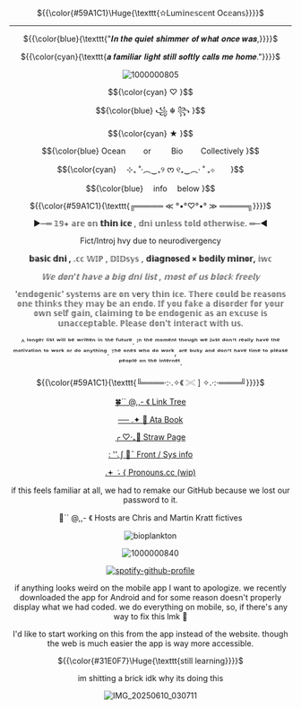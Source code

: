 
<p align="center"> ${{\color{#59A1C1}\Huge{\texttt{✫Lum𝕚n𝕖𝕤c𝕖nt Oc𝕖an𝕤}}}}$ </p>

___________________________________

<p align="center"> ${{\color{blue}{\texttt{"𝑰𝒏 𝒕𝒉𝒆 𝒒𝒖𝒊𝒆𝒕 𝒔𝒉𝒊𝒎𝒎𝒆𝒓 𝒐𝒇 𝒘𝒉𝒂𝒕 𝒐𝒏𝒄𝒆 𝒘𝒂𝒔,}}}}$ </p>
<p align="center"> ${{\color{cyan}{\texttt{𝒂 𝒇𝒂𝒎𝒊𝒍𝒊𝒂𝒓 𝒍𝒊𝒈𝒉𝒕 𝒔𝒕𝒊𝒍𝒍 𝒔𝒐𝒇𝒕𝒍𝒚 𝒄𝒂𝒍𝒍𝒔 𝒎𝒆 𝒉𝒐𝒎𝒆."}}}}$ </p>

<div align="center">

![1000000805](https://github.com/user-attachments/assets/1618bd11-dbd9-4e0b-8735-2779646a63e3)


<p align="center"> $${\color{cyan}
♡ }$$
<p align="center"> $${\color{blue}
꧁ ☬ ꧂ }$$
<p align="center"> $${\color{cyan}
★ }$$
<div align="center">

<p align="center"
  
<p align="center"> $${\color{blue}
  Ocean    or    Bio    Collectively }$$
<p align="center"> $${\color{cyan}
  ⊹₊ ˚‧︵‿₊୨ ᰔ ୧₊‿︵‧ ˚ ₊⊹  }$$
<p align="center"> $${\color{blue}
  info  below }$$

<p align="center"> ${{\color{#59A1C1}{\texttt{╔═════ ≪ °•°♡°•° ≫ ═════╗}}}}$ </p>

 ►─═  𝟙𝟡+ 𝕒𝕣𝕖 𝕠𝕟 **𝕥𝕙𝕚𝕟 𝕚𝕔𝕖** , 𝕕𝕟𝕚 𝕦𝕟𝕝𝕖𝕤𝕤 𝕥𝕠𝕝𝕕 𝕠𝕥𝕙𝕖𝕣𝕨𝕚𝕤𝕖. ═─◄

 Fict/Introj hvy due to neurodivergency

**𝕓𝕒𝕤𝕚𝕔 𝕕𝕟𝕚 ,** .𝕔𝕔 𝕎𝕀ℙ  , 𝔻𝕀𝔻𝕤𝕪𝕤 , **𝕕𝕚𝕒𝕘𝕟𝕠𝕤𝕖𝕕 × 𝕓𝕠𝕕𝕚𝕝𝕪 𝕞𝕚𝕟𝕠𝕣,** 𝕚𝕨𝕔

  _𝕎𝕖 𝕕𝕠𝕟'𝕥 𝕙𝕒𝕧𝕖 𝕒 𝕓𝕚𝕘 𝕕𝕟𝕚 𝕝𝕚𝕤𝕥 , 𝕞𝕠𝕤𝕥 𝕠𝕗 𝕦𝕤 𝕓𝕝𝕠𝕔𝕜 𝕗𝕣𝕖𝕖𝕝𝕪_


'𝕖𝕟𝕕𝕠𝕘𝕖𝕟𝕚𝕔' 𝕤𝕪𝕤𝕥𝕖𝕞𝕤 𝕒𝕣𝕖 𝕠𝕟 𝕧e𝕣𝕪 𝕥𝕙𝕚𝕟 𝕚𝕔𝕖. 𝕋𝕙𝕖𝕣𝕖 𝕔𝕠𝕦𝕝𝕕 𝕓𝕖 𝕣𝕖𝕒𝕤𝕠𝕟𝕤 𝕠𝕟𝕖 𝕥𝕙𝕚𝕟𝕜𝕤 𝕥𝕙𝕖𝕪 𝕞𝕒𝕪 𝕓𝕖 𝕒𝕟 𝕖𝕟𝕕𝕠. 𝕀𝕗 𝕪𝕠𝕦 𝕗𝕒𝕜𝕖 𝕒 𝕕𝕚𝕤𝕠𝕣𝕕𝕖𝕣 𝕗𝕠𝕣 𝕪𝕠𝕦𝕣 𝕠𝕨𝕟 𝕤𝕖𝕝𝕗 𝕘𝕒𝕚𝕟, 𝕔𝕝𝕒𝕚𝕞𝕚𝕟𝕘 𝕥𝕠 𝕓𝕖 𝕖𝕟𝕕𝕠𝕘𝕖𝕟𝕚𝕔 𝕒𝕤 𝕒𝕟 𝕖𝕩𝕔𝕦𝕤𝕖 𝕚𝕤 𝕦𝕟𝕒𝕔𝕔𝕖𝕡𝕥𝕒𝕓𝕝𝕖. ℙ𝕝𝕖𝕒𝕤𝕖 𝕕𝕠𝕟'𝕥 𝕚𝕟𝕥𝕖𝕣𝕒𝕔𝕥 𝕨𝕚𝕥𝕙 𝕦𝕤.

 ᴬ ˡᵒⁿᵍᵉʳ ˡⁱˢᵗ ʷⁱˡˡ ᵇᵉ ʷʳⁱᵗᵗᵉⁿ ⁱⁿ ᵗʰᵉ ᶠᵘᵗᵘʳᵉ. ᴵⁿ ᵗʰᵉ ᵐᵒᵐᵉⁿᵗ ᵗʰᵒᵘᵍʰ ʷᵉ ʲᵘˢᵗ ᵈᵒⁿ'ᵗ ʳᵉᵃˡˡʸ ʰᵃᵛᵉ ᵗʰᵉ ᵐᵒᵗⁱᵛᵃᵗⁱᵒⁿ ᵗᵒ ʷᵒʳᵏ ᵒʳ ᵈᵒ ᵃⁿʸᵗʰⁱⁿᵍ. ᵀʰᵉ ᵒⁿᵉˢ ʷʰᵒ ᵈᵒ ʷᵒʳᵏ, ᵃʳᵉ ᵇᵘˢʸ ᵃⁿᵈ ᵈᵒⁿ'ᵗ ʰᵃᵛᵉ ᵗⁱᵐᵉ ᵗᵒ ᵖˡᵉᵃˢᵉ ᵖᵉᵒᵖˡᵉ ᵒⁿ ᵗʰᵉ ⁱⁿᵗᵉʳⁿᵉᵗ.

<p align="center"> ${{\color{#59A1C1}{\texttt{╚════·:·.✧《 𓏵 ] ✧.·:·════╝}}}}$ </p>

[🍀`` @,,- 《 Link Tree](https://linktr.ee/FormTak3rzz)

[── .✦ 🌟 Ata Book](https://ssc.atabook.org/)

[╭ ♡‧₊🫧 Straw Page](https://luminescentoceans.straw.page/)

[: ''◟∫ 🌊¯ Front / Sys info](https://pluralkit.xyz/f/gkrvpo)

[.𖥔 ݁ ˖  { Pronouns.cc (wip)](https://pronouns.cc/@Luminescent_Oceans_Sys)

if this feels familiar at all, we had to remake our GitHub because we lost our password to it.

 🐾`` @,,- 《 Hosts are Chris and Martin Kratt fictives

</div>

<div align="center">
 
 
 ![bioplankton](https://komarev.com/ghpvc/?username=LuminescentOceansSys&abbreviated=true&label=Bioplankton&color=59A1C1)
 

![1000000840](https://github.com/user-attachments/assets/89a68ef9-ba7d-49d2-89bd-84bec8f0b91a)

  

[^1]:[(https://open.spotify.com/user/31t6iahnmjtxuosnnwfe3dhwkcsa?si=4JTg4ga7QimpMi56UOJsiA)]

<div align="center">

[![spotify-github-profile](https://spotify-github-profile.kittinanx.com/api/view?uid=31t6iahnmjtxuosnnwfe3dhwkcsa&cover_image=true&theme=default&show_offline=false&background_color=121212&interchange=false&bar_color=00ffff)](https://github.com/kittinan/spotify-github-profile)

if anything looks weird on the mobile app I want to apologize. we recently downloaded the app for Android and for some reason doesn't properly display what we had coded. we do everything on mobile, so, if there's any way to fix this lmk 🙏

I'd like to start working on this from the app instead of the website. though the web is much easier the app is way more accessible.

 <p align="center"> 
  
  ${{\color{#31E0F7}\Huge{\texttt{still learning}}}}$ </p>

im shitting a brick idk why its doing this

![IMG_20250610_030711](https://github.com/user-attachments/assets/6206e096-a22b-41d0-a61e-99a8930e77d4)

